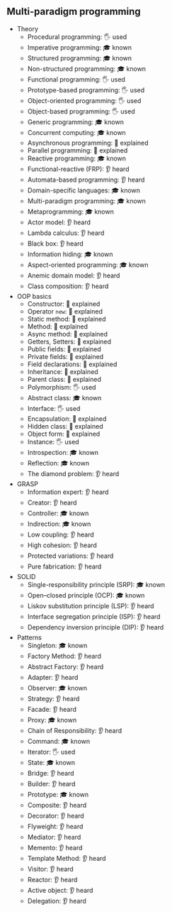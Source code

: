 ## Multi-paradigm programming

- Theory
  - Procedural programming: 🖐️ used
  - Imperative programming: 🎓 known
  - Structured programming: 🎓 known
  - Non-structured programming: 🎓 known
  - Functional programming: 🖐️ used
  - Prototype-based programming: 🖐️ used
  - Object-oriented programming: 🖐️ used
  - Object-based programming: 🖐️ used
  - Generic programming: 🎓 known
  - Concurrent computing: 🎓 known
  - Asynchronous programming: 🙋 explained
  - Parallel programming: 🙋 explained
  - Reactive programming: 🎓 known
  - Functional-reactive (FRP): 👂 heard
  - Automata-based programming: 👂 heard
  - Domain-specific languages: 🎓 known
  - Multi-paradigm programming: 🎓 known
  - Metaprogramming: 🎓 known
  - Actor model: 👂 heard
  - Lambda calculus: 👂 heard
  - Black box: 👂 heard
  - Information hiding: 🎓 known
  - Aspect-oriented programming: 🎓 known
  - Anemic domain model: 👂 heard
  - Class composition: 👂 heard
- OOP basics
  - Constructor: 🙋 explained
  - Operator `new`: 🙋 explained
  - Static method: 🙋 explained
  - Method: 🙋 explained
  - Async method: 🙋 explained
  - Getters, Setters: 🙋 explained
  - Public fields: 🙋 explained
  - Private fields: 🙋 explained
  - Field declarations: 🙋 explained
  - Inheritance: 🙋 explained
  - Parent class: 🙋 explained
  - Polymorphism: 🖐️ used
  - Abstract class: 🎓 known
  - Interface: 🖐️ used
  - Encapsulation: 🙋 explained
  - Hidden class: 🙋 explained
  - Object form: 🙋 explained
  - Instance: 🖐️ used
  - Introspection: 🎓 known
  - Reflection: 🎓 known
  - The diamond problem: 👂 heard
- GRASP
  - Information expert: 👂 heard
  - Creator: 👂 heard
  - Controller: 🎓 known
  - Indirection: 🎓 known
  - Low coupling: 👂 heard
  - High cohesion: 👂 heard
  - Protected variations: 👂 heard
  - Pure fabrication: 👂 heard
- SOLID
  - Single-responsibility principle (SRP): 🎓 known
  - Open–closed principle (OCP): 🎓 known
  - Liskov substitution principle (LSP): 👂 heard
  - Interface segregation principle (ISP): 👂 heard
  - Dependency inversion principle (DIP): 👂 heard
- Patterns
  - Singleton: 🎓 known
  - Factory Method: 👂 heard
  - Abstract Factory: 👂 heard
  - Adapter: 👂 heard
  - Observer: 🎓 known
  - Strategy: 👂 heard
  - Facade: 👂 heard
  - Proxy: 🎓 known
  - Chain of Responsibility: 👂 heard
  - Command: 🎓 known
  - Iterator: 🖐️ used
  - State: 🎓 known
  - Bridge: 👂 heard
  - Builder: 👂 heard
  - Prototype: 🎓 known
  - Composite: 👂 heard
  - Decorator: 👂 heard
  - Flyweight: 👂 heard
  - Mediator: 👂 heard
  - Memento: 👂 heard
  - Template Method: 👂 heard
  - Visitor: 👂 heard
  - Reactor: 👂 heard
  - Active object: 👂 heard
  - Delegation: 👂 heard
